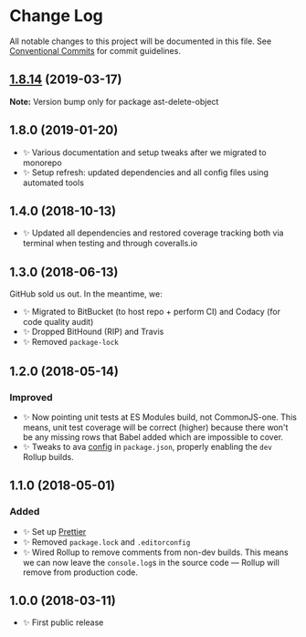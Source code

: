 # Change Log

All notable changes to this project will be documented in this file.
See [Conventional Commits](https://conventionalcommits.org) for commit guidelines.

## [1.8.14](https://gitlab.com/codsen/codsen/compare/ast-delete-object@1.8.13...ast-delete-object@1.8.14) (2019-03-17)

**Note:** Version bump only for package ast-delete-object





## 1.8.0 (2019-01-20)

- ✨ Various documentation and setup tweaks after we migrated to monorepo
- ✨ Setup refresh: updated dependencies and all config files using automated tools

## 1.4.0 (2018-10-13)

- ✨ Updated all dependencies and restored coverage tracking both via terminal when testing and through coveralls.io

## 1.3.0 (2018-06-13)

GitHub sold us out. In the meantime, we:

- ✨ Migrated to BitBucket (to host repo + perform CI) and Codacy (for code quality audit)
- ✨ Dropped BitHound (RIP) and Travis
- ✨ Removed `package-lock`

## 1.2.0 (2018-05-14)

### Improved

- ✨ Now pointing unit tests at ES Modules build, not CommonJS-one. This means, unit test coverage will be correct (higher) because there won't be any missing rows that Babel added which are impossible to cover.
- ✨ Tweaks to ava [config](https://github.com/avajs/ava/blob/master/docs/recipes/es-modules.md) in `package.json`, properly enabling the `dev` Rollup builds.

## 1.1.0 (2018-05-01)

### Added

- ✨ Set up [Prettier](https://prettier.io)
- ✨ Removed `package.lock` and `.editorconfig`
- ✨ Wired Rollup to remove comments from non-dev builds. This means we can now leave the `console.log`s in the source code — Rollup will remove from production code.

## 1.0.0 (2018-03-11)

- ✨ First public release
